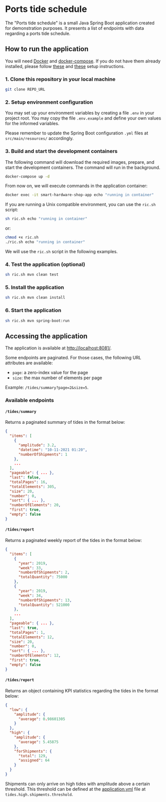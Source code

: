 # Ports tide schedule

The "Ports tide schedule" is a small Java Spring Boot application created for
demonstration purposes. It presents a list of endpoints with data regarding
a ports tide schedule.

## How to run the application

You will need [Docker](https://www.docker.com/) and [docker-compose](https://docs.docker.com/compose/).
If you do not have them already installed, please follow
[these](https://docs.docker.com/engine/install/) and [these](https://docs.docker.com/compose/install/)
setup instructions.

### 1. Clone this repository in your local machine

```sh
git clone REPO_URL
```

### 2. Setup environment configuration

You may set up your environment variables by creating a file `.env` in your project root.
You may copy the file `.env.example` and define your own values for the informed variables.

Please remember to update the Spring Boot configuration `.yml` files at `src/main/resources/`
accordingly.

### 3. Build and start the development containers

The following command will download the required images, prepare, and start the development
containers. The command will run in the background.

```sh
docker-compose up -d
```

From now on, we will execute commands in the application container:

```sh
docker exec -it smart-hardware-shop-app echo "running in container"
```

If you are running a Unix compatible environment, you can use the `ric.sh` script:

```sh
sh ric.sh echo "running in container"
```

or:

```sh
chmod +x ric.sh
./ric.sh echo "running in container"
```

We will use the `ric.sh` script in the following examples.

### 4. Test the application (optional)

```sh
sh ric.sh mvn clean test
```

### 5. Install the application

```sh
sh ric.sh mvn clean install
```

### 6. Start the application

```sh
sh ric.sh mvn spring-boot:run
```

## Accessing the application

The application is available at [http://localhost:8081/](http://localhost:8081/).

Some endpoints are paginated. For those cases, the following URL attributes are available:

- `page`: a zero-index value for the page
- `size`: the max number of elements per page

Example: `/tides/summary?page=2&size=5`.

### Available endpoints

#### `/tides/summary`

Returns a paginated summary of tides in the format below:

```json
{
  "items": [
    {
      "amplitude": 3.2,
      "datetime": "10-11-2021 01:20",
      "numberOfShipments": 1
    },
    ...
  ],
  "pageable": { ... },
  "last": false,
  "totalPages": 16,
  "totalElements": 305,
  "size": 20,
  "number": 0,
  "sort": { ... },
  "numberOfElements": 20,
  "first": true,
  "empty": false
}
```

#### `/tides/report`

Returns a paginated weekly report of the tides in the format below:

```json
{
  "items": [
    {
      "year": 2019,
      "week": 33,
      "numberOfShipments": 2,
      "totalQuantity": 75000
    },
    {
      "year": 2019,
      "week": 34,
      "numberOfShipments": 13,
      "totalQuantity": 521000
    },
    ...
  ],
  "pageable": { ... },
  "last": true,
  "totalPages": 1,
  "totalElements": 12,
  "size": 20,
  "number": 0,
  "sort": { ... },
  "numberOfElements": 12,
  "first": true,
  "empty": false
}
```
#### `/tides/report`

Returns an object containing KPI statistics regarding the tides in the format below:

```json
{
  "low": {
    "amplitude": {
      "average": 0.98601305
    }
  },
  "high": {
    "amplitude": {
      "average": 5.45875
    },
    "forShipments": {
      "total": 129,
      "assigned": 64
    }
  }
}
```

Shipments can only arrive on high tides with amplitude above a certain threshold.
This threshold can be defined at the [application.yml](src/main/resources/application.yml)
file at `tides.high.shipments.threshold`.
